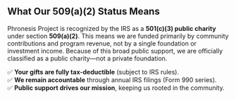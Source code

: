## What Our 509(a)(2) Status Means

Phronesis Project is recognized by the IRS as a **501(c)(3) public charity** under section **509(a)(2)**. This means we are funded primarily by community contributions and program revenue, not by a single foundation or investment income. Because of this broad public support, we are officially classified as a public charity—not a private foundation.

✅ **Your gifts are fully tax-deductible** (subject to IRS rules).  
✅ **We remain accountable** through annual IRS filings (Form 990 series).  
✅ **Public support drives our mission**, keeping us rooted in the community.